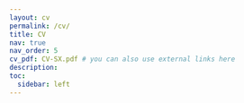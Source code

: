 ```yaml
---
layout: cv
permalink: /cv/
title: CV
nav: true
nav_order: 5
cv_pdf: CV-SX.pdf # you can also use external links here
description: 
toc:
  sidebar: left
---
```

